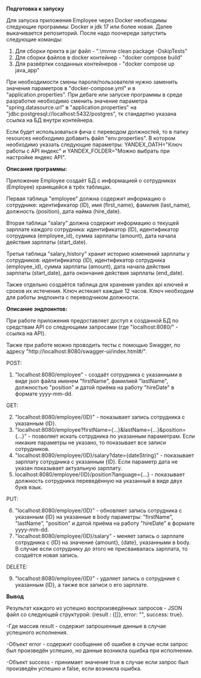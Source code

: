 <b>Подготовка к запуску</b>

Для запуска приложения Employee через Docker необходимы следующие программы: Docker и jdk 17 или более новая.
Далее выкачивается репозиторий.
После надо поочереди запустить следующие команды:
1) Для сборки пректа в jar файл - ".\mvnw clean package -DskipTests"
2) Для сборки файлов в docker контейнер - "docker compose build"
3) Для развёртки созданных контейнеров - "docker compose up java_app"

При необходимости смены пароля/пользователя нужно заменить значения параметров в "docker-compose.yml" и в "application.properties".
При дебаге или запуске программы в среде разработке необходимо сменить значение параметра "spring.datasource.url" в "application.properties" на "jdbc:postgresql://localhost:5432/postgres", тк стандартно указана ссылка на БД внутри контейнера.

Если будет использоваться фича с переводом должностей, то в папку resources необходимо добавить файл "env.properties".
В котором необходимо указать следующие параметры:
YANDEX_OATH="Ключ работы с API яндекс" и YANDEX_FOLDER="Можно выбрать при настройке яндекс API".

<b>Описания программы:</b>
  
Приложение Employee создаёт БД с информацией о сотрудниках (Employee) хранящейся в трёх таблицах.

Первая таблица "employee" должна содержит информацию о сотруднике: идентификатор (ID), имя (first_name), фамилия (last_name), должность (position), дата найма (hire_date).

Вторая таблица "salary" должна содержит информацию о текущей зарплате каждого сотрудника: идентификатор (ID), идентификатор сотрудника (employee_id), сумма зарплаты (amount), дата начала действия зарплаты (start_date).

Третья таблица "salary_history" хранит историю изменений зарплаты у сотрудников: идентификатор (ID), идентификатор сотрудника (employee_id), сумма зарплаты (amount), дата начала действия зарплаты (start_date), дата окончания действия зарплаты (end_date).

Также отдельно создаётся таблица для хранения yandex api ключей и сроков их истечения. 
Ключ истекает каждые 12 часов.
Ключ необходим для работы эндпоинта с переводчиком должности.

<b>Описание эндпоинтов:</b>

При работе приложения предоставляет доступ к созданной БД по средствам API со следующими запросами (где "localhost:8080/" - ссылка на API).

Также при работе можно проводить тесты с помощью Swagger, по адресу "http://localhost:8080/swagger-ui/index.html#/".

POST:

1) "localhost:8080/employee" - создаёт сотрудника с указанными в виде json файла именем "firstName", фамилией "lastName", должностью "position" и датой приёма на работу "hireDate" в формате yyyy-mm-dd.

GET:

2) "localhost:8080/employee/{ID}" - показывает запись сотрудника с указанным {ID}.
3) "localhost:8080/employee?firstName={...}&lastName={...}&position={...}" - позволяет искать сотрудника по указанным параметрам.
Если никакие параметры не указано, то показывает все записи сотрудников.
4) "localhost:8080/employee/{ID}/salary?date={dateString}" - показывает зарплату сотрудника с указанным {ID}.
Если параметр дата не указан показывает актуальную зарплату.
5) localhost:8080/employee/{ID}/position?language={...} - показывает должность сотрудника переведённую на указанный в виде двух букв язык.

PUT:

6) "localhost:8080/employee/{ID}" - обновляет запись сотрудника с указанным {ID} на указанные в body параметры: "firstName", "lastName", "position" и датой приёма на работу "hireDate" в формате yyyy-mm-dd.
7) "localhost:8080/employee/{ID}/salary" - меняет запись о зарплате сотрудника с {ID} на значение {amount}, {date}, указанными в body. В случае если сотруднику до этого не присваивалась зарплата, то создаётся новая запись.

DELETE:

9) "localhost:8080/employee/{ID}" - удаляет запись о сотруднике с указанным {ID}, а также все записи о его зарплате.


<b>Вывод</b>

Результат каждого из успешно воспроизведённых запросов - JSON файл со следующей структурой:
{result : {[]}, error: "", success: true}.

-Где массив result - содержит запрошенные данные в случае успешного исполнения. 

-Объект error - содержит сообщение об ошибке в случае если запрос был произведён успешно, но данные возникла ошибка при исполнении.

-Объект success - принимает значение true в случае если запрос был произведён успешно и false, если возникла ошибка.
